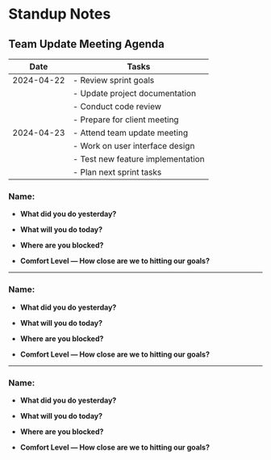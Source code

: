 # Standup Notes
## Team Update Meeting Agenda


| Date       | Tasks                            |
|------------|----------------------------------|
| 2024-04-22 | - Review sprint goals            |
|            | - Update project documentation   |
|            | - Conduct code review            |
|            | - Prepare for client meeting     |
| 2024-04-23 | - Attend team update meeting     |
|            | - Work on user interface design  |
|            | - Test new feature implementation|
|            | - Plan next sprint tasks         |


### **Name:**

- **What did you do yesterday?**
  
- **What will you do today?**
  
- **Where are you blocked?**
  
- **Comfort Level — How close are we to hitting our goals?**

---

### **Name:**

- **What did you do yesterday?**
  
- **What will you do today?**
  
- **Where are you blocked?**
  
- **Comfort Level — How close are we to hitting our goals?**
---

### **Name:**

- **What did you do yesterday?**
  
- **What will you do today?**
  
- **Where are you blocked?**
  
- **Comfort Level — How close are we to hitting our goals?**

